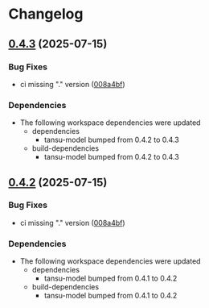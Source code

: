 # Changelog

## [0.4.3](https://github.com/tansu-io/tansu/compare/v0.4.2...v0.4.3) (2025-07-15)


### Bug Fixes

* ci missing "." version ([008a4bf](https://github.com/tansu-io/tansu/commit/008a4bff1a86b5736d9e1c4433220a76b39a8f28))


### Dependencies

* The following workspace dependencies were updated
  * dependencies
    * tansu-model bumped from 0.4.2 to 0.4.3
  * build-dependencies
    * tansu-model bumped from 0.4.2 to 0.4.3

## [0.4.2](https://github.com/tansu-io/tansu/compare/tansu-sans-io-v0.4.1...tansu-sans-io-v0.4.2) (2025-07-15)


### Bug Fixes

* ci missing "." version ([008a4bf](https://github.com/tansu-io/tansu/commit/008a4bff1a86b5736d9e1c4433220a76b39a8f28))


### Dependencies

* The following workspace dependencies were updated
  * dependencies
    * tansu-model bumped from 0.4.1 to 0.4.2
  * build-dependencies
    * tansu-model bumped from 0.4.1 to 0.4.2
